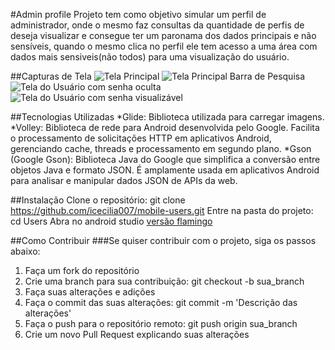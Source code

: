 #Admin profile
Projeto tem como objetivo simular um perfil de administrador, onde o mesmo faz consultas da quantidade de perfis de deseja visualizar e consegue ter um paronama dos dados principais e não sensíveis, quando o mesmo clica no perfil ele tem acesso a uma área com dados mais sensiveis(não todos) para uma visualização do usuário.

##Capturas de Tela
![Tela Principal](TelaPrincipal.jpg)
![Tela Principal Barra de Pesquisa](TelaPrincipalPesquisa.jpg)
![Tela do Usuário com senha oculta](TelaUsuario.jpg)
![Tela do Usuário com senha visualizável](TelaUsuarioSenha.jpg)

##Tecnologias Utilizadas
*Glide: Biblioteca utilizada para carregar imagens.
*Volley: Biblioteca de rede para Android desenvolvida pelo Google. Facilita o processamento de solicitações HTTP em aplicativos Android, gerenciando cache, threads e processamento em segundo plano.
*Gson (Google Gson): Biblioteca Java do Google que simplifica a conversão entre objetos Java e formato JSON. É amplamente usada em aplicativos Android para analisar e manipular dados JSON de APIs da web.

##Instalação
Clone o repositório: git clone https://github.com/icecilia007/mobile-users.git
Entre na pasta do projeto: cd Users
Abra no android studio [versão flamingo](https://developer.android.com/studio/releases?hl=pt-br)


##Como Contribuir
###Se quiser contribuir com o projeto, siga os passos abaixo:

1. Faça um fork do repositório
2. Crie uma branch para sua contribuição: git checkout -b sua_branch
3. Faça suas alterações e adições
4. Faça o commit das suas alterações: git commit -m 'Descrição das alterações'
5. Faça o push para o repositório remoto: git push origin sua_branch
6. Crie um novo Pull Request explicando suas alterações
